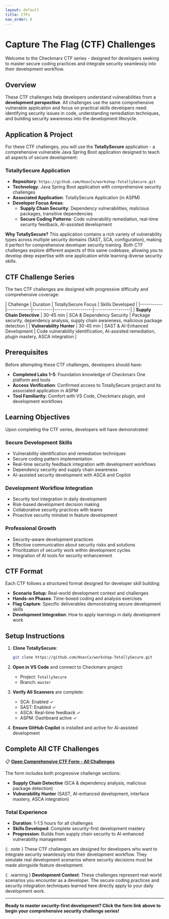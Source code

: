 ```yaml
---
layout: default
title: CTFs
nav_order: 6
---
```


# Capture The Flag (CTF) Challenges

Welcome to the Checkmarx CTF series - designed for developers seeking to master secure coding practices and integrate security seamlessly into their development workflow.

## Overview

These CTF challenges help developers understand vulnerabilities from a __development perspective__. All challenges use the same comprehensive vulnerable application and focus on practical skills developers need: identifying security issues in code, understanding remediation techniques, and building security awareness into the development lifecycle.

## Application & Project

For these CTF challenges, you will use the __TotallySecure__ application - a comprehensive vulnerable Java Spring Boot application designed to teach all aspects of secure development:

### __TotallySecure Application__
- __Repository__: `https://github.com/HsecCx/workshop-TotallySecure.git` 
- __Technology__: Java Spring Boot application with comprehensive security challenges
- __Associated Application__: TotallySecure Application (in ASPM)
- __Developer Focus Areas__:
  - __Supply Chain Security__: Dependency vulnerabilities, malicious packages, transitive dependencies
  - __Secure Coding Patterns__: Code vulnerability remediation, real-time security feedback, AI-assisted development

__Why TotallySecure?__ This application contains a rich variety of vulnerability types across multiple security domains (SAST, SCA, configuration), making it perfect for comprehensive developer security training. Both CTF challenges explore different aspects of this same codebase, allowing you to develop deep expertise with one application while learning diverse security skills.

## CTF Challenge Series

The two CTF challenges are designed with progressive difficulty and comprehensive coverage:

| Challenge | Duration | TotallySecure Focus | Skills Developed |
|-----------|------------|----------|-------------------|------------------|
| __Supply Chain Detective__  | 30-45 min | SCA & Dependency Security | Package security, dependency analysis, supply chain awareness, malicious package detection |
| __Vulnerability Hunter__  | 30-45 min | SAST & AI-Enhanced Development | Code vulnerability identification, AI-assisted remediation, plugin mastery, ASCA integration |

## Prerequisites

Before attempting these CTF challenges, developers should have:

- __Completed Labs 1-5__: Foundation knowledge of Checkmarx One platform and tools
- __Access Verification__: Confirmed access to TotallySecure project and its associated application in ASPM
- __Tool Familiarity__: Comfort with VS Code, Checkmarx plugin, and development workflows

## Learning Objectives

Upon completing the CTF series, developers will have demonstrated:

### __Secure Development Skills__
- Vulnerability identification and remediation techniques
- Secure coding pattern implementation
- Real-time security feedback integration with development workflows
- Dependency security and supply chain awareness
- AI-assisted security development with ASCA and Copilot

### __Development Workflow Integration__
- Security tool integration in daily development
- Risk-based development decision making
- Collaborative security practices with teams
- Proactive security mindset in feature development

### __Professional Growth__
- Security-aware development practices
- Effective communication about security risks and solutions
- Prioritization of security work within development cycles
- Integration of AI tools for security enhancement

## CTF Format

Each CTF follows a structured format designed for developer skill building:

- __Scenario Setup__: Real-world development context and challenges
- __Hands-on Phases__: Time-boxed coding and analysis exercises
- __Flag Capture__: Specific deliverables demonstrating secure development skills
- __Development Integration__: How to apply learnings in daily development work

## Setup Instructions

1. __Clone TotallySecure__:
   ```bash
   git clone https://github.com/HsecCx/workshop-TotallySecure.git
   ```

2. __Open in VS Code__ and connect to Checkmarx project:
   - Project: `TotallySecure`
   - Branch: `master`

3. __Verify All Scanners__ are complete:
   - SCA: Enabled ✓
   - SAST: Enabled ✓  
   - ASCA: Real-time feedback ✓
   - ASPM: Dashboard active ✓

4. __Ensure GitHub Copilot__ is installed and active for AI-assisted development

## Complete All CTF Challenges

📋 __[Open Comprehensive CTF Form - All Challenges](https://forms.office.com/r/TSqpnps4YU)__

The form includes both progressive challenge sections:
- __Supply Chain Detective__ (SCA & dependency analysis, malicious package detection)
- __Vulnerability Hunter__ (SAST, AI-enhanced development, interface mastery, ASCA integration)

### __Total Experience__
- __Duration__: 1-1.5 hours for all challenges
- __Skills Developed__: Complete security-first development mastery
- __Progression__: Builds from supply chain security to AI-enhanced vulnerability management

{: .note }
These CTF challenges are designed for developers who want to integrate security seamlessly into their development workflow. They simulate real development scenarios where security decisions must be made alongside feature development.

{: .warning }
__Development Context__: These challenges represent real-world scenarios you encounter as a developer. The secure coding practices and security integration techniques learned here directly apply to your daily development work.

---

__Ready to master security-first development? Click the form link above to begin your comprehensive security challenge series!__
